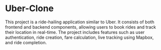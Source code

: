 # Uber-Clone
This project is a ride-hailing application similar to Uber. It consists of both frontend and backend components, allowing users to book rides and track their location in real-time. The project includes features such as user authentication, ride creation, fare calculation, live tracking using Mapbox, and ride completion.
